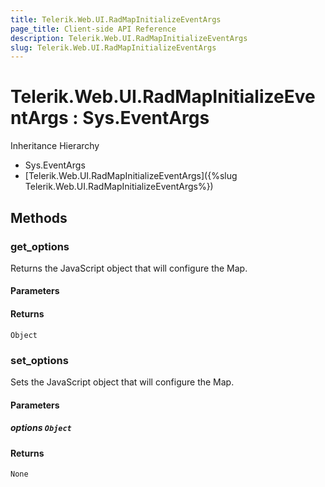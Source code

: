 ```yaml
---
title: Telerik.Web.UI.RadMapInitializeEventArgs
page_title: Client-side API Reference
description: Telerik.Web.UI.RadMapInitializeEventArgs
slug: Telerik.Web.UI.RadMapInitializeEventArgs
---
```


# Telerik.Web.UI.RadMapInitializeEventArgs : Sys.EventArgs


Inheritance Hierarchy

* Sys.EventArgs
* [Telerik.Web.UI.RadMapInitializeEventArgs]({%slug Telerik.Web.UI.RadMapInitializeEventArgs%})


## Methods

###  get_options

Returns the JavaScript object that will configure the Map.

#### Parameters

#### Returns

`Object` 

### set_options

Sets the JavaScript object that will configure the Map.

#### Parameters

##### options `Object`

#### Returns

`None` 

